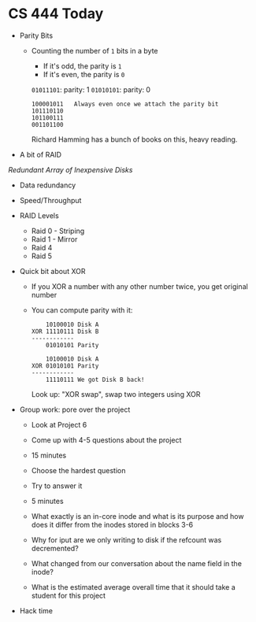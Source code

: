 # CS 444 Today

* Parity Bits

    * Counting the number of `1` bits in a byte
        
        * If it's odd, the parity is `1`
        * If it's even, the parity is `0`

        `01011101`: parity: 1
        `01010101`: parity: 0
        
        ```
        100001011   Always even once we attach the parity bit
        101110110   
        101100111
        001101100
        ```

        Richard Hamming has a bunch of books on this, heavy reading.

* A bit of RAID

_Redundant Array of Inexpensive Disks_

* Data redundancy
* Speed/Throughput

* RAID Levels
    
    * Raid 0 - Striping
    * Raid 1 - Mirror
    * Raid 4
    * Raid 5


* Quick bit about XOR

    * If you XOR a number with any other number twice, you get original number

    * You can compute parity with it:

        ```
            10100010 Disk A
        XOR 11110111 Disk B
        ------------
            01010101 Parity
        ```

        ```
            10100010 Disk A
        XOR 01010101 Parity
        ------------
            11110111 We got Disk B back!
        ```

        Look up: "XOR swap", swap two integers using XOR

* Group work: pore over the project
    * Look at Project 6
    * Come up with 4-5 questions about the project
    * 15 minutes
    * Choose the hardest question
    * Try to answer it
    * 5 minutes

    * What exactly is an in-core inode and what is its purpose and how does it differ from the inodes stored in blocks 3-6
    * Why for iput are we only writing to disk if the refcount was decremented?
    * What changed from our conversation about the name field in the inode?
    * What is the estimated average overall time that it should take a student for this project


* Hack time